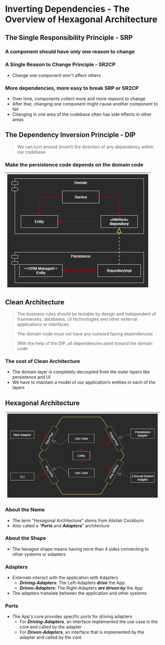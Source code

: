 # Inverting Dependencies - The Overview of Hexagonal Architecture

## The Single Responsibility Principle - SRP

### A component should have only one reason to change

### A Single Reason to Change Principle - SR2CP
  - Change one component won't affect others

### More dependencies, more easy to break SRP or SR2CP
  - Over time, components collect more and more reasons to change
  - After that, changing one component might cause another component to fail
  - Changing in one area of the codebase often has side effects in other areas


## The Dependency Inversion Principle - DIP

> We can turn around (invert) the direction of any dependency within our codebase 

### Make the persistence code depends on the domain code

| ![DIP](images/The_Dependency_Inversion_Principle.png "DIP") |
| --- |


## Clean Architecture

> The business rules should be testable by design and independent of frameworks, 
> databases, UI technologies and other external applications or interfaces

> The domain code must not have any outward facing dependencies

> With the help of the DIP, all dependencies point toward the domain code

### The cost of Clean Architecture

- The domain layer is completely decoupled from the outer layers like 
  persistence and UI 
- We have to maintain a model of our application’s entities in each of the layers 


## Hexagonal Architecture

| ![Hexagonal_Architecture_Diagram](images/Hexagonal_Architecture_Diagram.png "Hexagonal_Architecture_Diagram") |
| --- |

### About the Name
- The term “Hexagonal Architecture” stems from Alistair Cockburn
- Also called a “___Ports___ and ___Adapters___” architecture

### About the Shape
- The hexagon shape means having more than 4 sides connecting to other systems 
  or adapters

### Adapters
- Externals interact with the application with Adapters
    - ___Driving-Adapters___: The Left-Adapters ___drive___ the App
    - ___Driven-Adapters___: The Right-Adapters ___are driven by___ the App
- The adapters translate between the application and other systems

### Ports
- The App's core provides specific ports for driving adapters
    - For ___Driving-Adapters___, an interface implemented the use case in the 
      core and called by the adapter
    - For ___Driven-Adapters___, an interface that is implemented by the adapter 
    and called by the core

